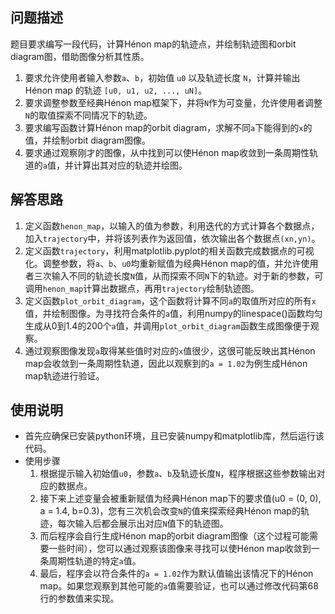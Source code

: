 ## 问题描述
题目要求编写一段代码，计算Hénon map的轨迹点，并绘制轨迹图和orbit diagram图，借助图像分析其性质。
1. 要求允许使用者输入参数`a`、`b`，初始值 `u0` 以及轨迹长度 `N`，计算并输出 Hénon map 的轨迹 `[u0, u1, u2, ..., uN]`。
2. 要求调整参数至经典Hénon map框架下，并将`N`作为可变量，允许使用者调整`N`的取值探索不同情况下的轨迹。
3. 要求编写函数计算Hénon map的orbit diagram，求解不同`a`下能得到的`x`的值，并绘制orbit diagram图像。
4. 要求通过观察刚才的图像，从中找到可以使Hénon map收敛到一条周期性轨道的`a`值，并计算出其对应的轨迹并绘图。
## 解答思路
1. 定义函数`henon_map`，以输入的值为参数，利用迭代的方式计算各个数据点，加入`trajectory`中，并将该列表作为返回值，依次输出各个数据点`(xn,yn)`。
2. 定义函数`trajectory`，利用matplotlib.pyplot的相关函数完成数据点的可视化。调整参数，将`a`、`b`、`u0`均重新赋值为经典Hénon map的值，并允许使用者三次输入不同的轨迹长度`N`值，从而探索不同`N`下的轨迹。对于新的参数，可调用`henon_map`计算出数据点，再用`trajectory`绘制轨迹图。
3. 定义函数`plot_orbit_diagram`，这个函数将计算不同`a`的取值所对应的所有`x`值，并绘制图像。为寻找符合条件的`a`值，利用numpy的linespace()函数均匀生成从0到1.4的200个`a`值，并调用`plot_orbit_diagram`函数生成图像便于观察。
4. 通过观察图像发现`a`取得某些值时对应的`x`值很少，这很可能反映出其Hénon map会收敛到一条周期性轨道，因此以观察到的`a = 1.02`为例生成Hénon map轨迹进行验证。
## 使用说明
- 首先应确保已安装python环境，且已安装numpy和matplotlib库，然后运行该代码。
- 使用步骤
  1. 根据提示输入初始值`u0`，参数`a`、`b`及轨迹长度`N`，程序根据这些参数输出对应的数据点。
  2. 接下来上述变量会被重新赋值为经典Hénon map下的要求值(u0 = (0, 0), a = 1.4, b=0.3)，您有三次机会改变`N`的值来探索经典Hénon map的轨迹，每次输入后都会展示出对应`N`值下的轨迹图。
  3. 而后程序会自行生成Hénon map的orbit diagram图像（这个过程可能需要一些时间），您可以通过观察该图像来寻找可以使Hénon map收敛到一条周期性轨道的特定`a`值。
  4. 最后，程序会以符合条件的`a = 1.02`作为默认值输出该情况下的Hénon map。如果您观察到其他可能的`a`值需要验证，也可以通过修改代码第68行的参数值来实现。